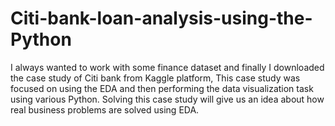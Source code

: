 # Citi-bank-loan-analysis-using-the-Python
I always wanted to work with some finance dataset and finally I downloaded the case study of Citi bank from Kaggle platform, This case study was focused on using the EDA and then performing the data visualization task using various Python. Solving this case study will give us an idea about how real business problems are solved using EDA. 
